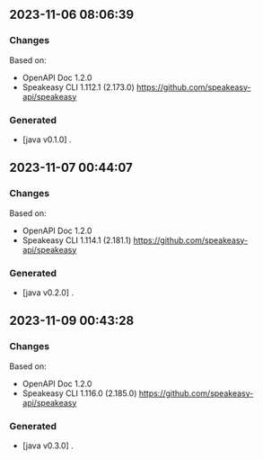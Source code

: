 

## 2023-11-06 08:06:39
### Changes
Based on:
- OpenAPI Doc 1.2.0 
- Speakeasy CLI 1.112.1 (2.173.0) https://github.com/speakeasy-api/speakeasy
### Generated
- [java v0.1.0] .

## 2023-11-07 00:44:07
### Changes
Based on:
- OpenAPI Doc 1.2.0 
- Speakeasy CLI 1.114.1 (2.181.1) https://github.com/speakeasy-api/speakeasy
### Generated
- [java v0.2.0] .

## 2023-11-09 00:43:28
### Changes
Based on:
- OpenAPI Doc 1.2.0 
- Speakeasy CLI 1.116.0 (2.185.0) https://github.com/speakeasy-api/speakeasy
### Generated
- [java v0.3.0] .